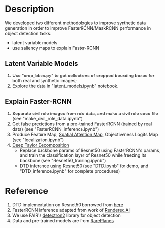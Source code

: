 # Description

We developed two different methodologies to improve synthetic data generation in order 
to improve FasterRCNN/MaskRCNN performance in object detection tasks.

- latent variable models
- use saliency maps to explain Faster-RCNN

## Latent Variable Models
1. Use "crop_bbox.py" to get collections of cropped bounding boxes 
for both real and synthetic images;
2. Explore the data in "latent_models.ipynb" notebook.

## Explain Faster-RCNN
1. Separate civil role images from role data, and make a civil role coco file (see "make_civil_role_data.ipynb")
2. Get false predictions 
from a pre-trained FasterRCNN (trained by real data) (see "FasterRCNN_inference.ipynb")
3. Produce Feature Map, [Spatial Attention Map](https://arxiv.org/abs/1612.03928), Objectiveness Logits Map (see "localization.ipynb")
4. [Deep Taylor Decomposition](https://github.com/1202kbs/Understanding-NN/blob/master/2.4%20Deep%20Taylor%20Decomposition%20(1).ipynb)
    * Replace backbone params of Resnet50 using FasterRCNN's params, 
    and train the classification layer of Resnet50 while freezing its backbone (see "Resnet50_training.ipynb")
    * DTD inference using Resnet50 (see "DTD.ipynb" for demo, and "DTD_inference.ipynb" for complete procedures)
    
# Reference
1. DTD implementation on Resnet50 borrowed from [here](https://github.com/myc159/Deep-Taylor-Decomposition)
2. FasterRCNN inference adapted from work of [Rendered.AI](https://rendered.ai/)
3. We use FAIR's [detectron2](https://github.com/facebookresearch/detectron2) library for object detection 
4. Data and pre-trained models are from [RarePlanes](https://github.com/aireveries/RarePlanes)